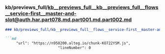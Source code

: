 ### kb/previews_full/kb__previews_full__kb__previews_full__flows__service-first__master-and-slot@auth.har.part078.md.part001.md.part002.md

```md
### kb/previews_full/kb__previews_full__flows__service-first__master-and-slot@auth.har.part078.md.part001.md (part 002)

```md
     "url": "https://n958200.alteg.io/chunk-KO722YSM.js",
                        "lineNumber": 0
```

```

```
